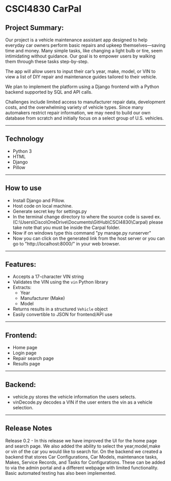 # CSCI4830 CarPal 

## Project Summary:

Our project is a vehicle maintenance assistant app designed to help everyday car owners perform basic repairs and upkeep themselves—saving time and money. Many simple tasks, like changing a light bulb or tire, seem intimidating without guidance. Our goal is to empower users by walking them through these tasks step-by-step.

The app will allow users to input their car’s year, make, model, or VIN to view a list of DIY repair and maintenance guides tailored to their vehicle.

We plan to implement the platform using a Django frontend with a Python backend supported by SQL and API calls.

Challenges include limited access to manufacturer repair data, development costs, and the overwhelming variety of vehicle types. Since many automakers restrict repair information, we may need to build our own database from scratch and initially focus on a select group of U.S. vehicles.

---
## Technology

- Python 3
- HTML
- Django
- Pillow

---

## How to use

- Install Django and Pillow.
- Host code on local machine.
- Generate secret key for settings.py
- In the terminal change directory to where the source code is saved ex. (C:\Users\Cisco\OneDrive\Documents\GitHub\CSCI4830\Carpal) please take note       that you must be inside the Carpal folder.
- Now if on windows type this command "py manage.py runserver"
- Now you can click on the generated link from the host server or you can go to "http://localhost:8000/" in your web browser. 

---

## Features:

- Accepts a 17-character VIN string
- Validates the VIN using the `vin` Python library
- Extracts:
  - Year
  - Manufacturer (Make)
  - Model
- Returns results in a structured `Vehicle` object
- Easily convertible to JSON for frontend/API use

---

## Frontend:

- Home page
- Login page
- Repair search page
- Results page

---

## Backend: 

- vehicle.py stores the vehicle information the users selects. 
- vinDecode.py decodes a VIN if the user enters the vin as a vehicle selection.

---

## Release Notes

Release 0.2 - In this release we have improved the UI for the home page and search page. We also added the ability to select the year,model,make or vin of the car you would like to search for. On the backend we created a backend that stores Car Configurations, Car Models, maintenance tasks, Makes, Service Records, and Tasks for Configurations. These can be added to via the admin portal and a different webpage with limited functionality. Basic automated testing has also been implemented. 

